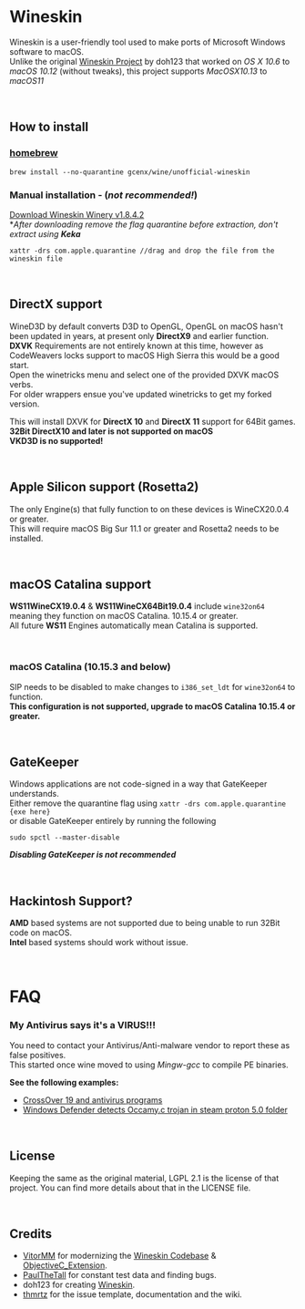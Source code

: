 # Wineskin
Wineskin is a user-friendly tool used to make ports of Microsoft Windows software to macOS.\
Unlike the original [Wineskin Project](http://wineskin.urgesoftware.com) by doh123 that worked on *OS X 10.6* to *macOS 10.12* (without tweaks), this project supports *MacOSX10.13* to *macOS11*

<br>

## How to install
### [homebrew](https://brew.sh/)
```
brew install --no-quarantine gcenx/wine/unofficial-wineskin
```

### Manual installation - (_not recommended!_)  
[Download Wineskin Winery v1.8.4.2](https://github.com/Gcenx/WineskinServer/releases/download/V1.8.4.2/Wineskin.Winery.txz)\
*_After downloading remove the flag quarantine before extraction, don't extract using __Keka___ 
```
xattr -drs com.apple.quarantine //drag and drop the file from the wineskin file 
```

<br>

## DirectX support
WineD3D by default converts D3D to OpenGL, OpenGL on macOS hasn't been updated in years, at present only __DirectX9__ and earlier function.\
__DXVK__ Requirements are not entirely known at this time, however as CodeWeavers locks support to macOS High Sierra this would be a good start.\
Open the winetricks menu and select one of the provided DXVK macOS verbs.\
For older wrappers ensue you've updated winetricks to get my forked version.

This will install DXVK for __DirectX 10__ and __DirectX 11__ support for 64Bit games.\
__32Bit DirectX10 and later is not supported on macOS__\
__VKD3D is no supported!__

<br>

## Apple Silicon support (Rosetta2)
The only Engine(s) that fully function to on these devices is WineCX20.0.4 or greater.\
This will require macOS Big Sur 11.1 or greater and Rosetta2 needs to be installed.

<br>

## macOS Catalina support
__WS11WineCX19.0.4__ & __WS11WineCX64Bit19.0.4__ include `wine32on64` meaning they function on macOS Catalina. 10.15.4 or greater.\
All future __WS11__ Engines automatically mean Catalina is supported.

<br>

### macOS Catalina (10.15.3 and below)
SIP needs to be disabled to make changes to `i386_set_ldt` for `wine32on64` to function.\
__This configuration is not supported, upgrade to macOS Catalina 10.15.4 or greater.__

<br>

## GateKeeper
Windows applications are not code-signed in a way that GateKeeper understands.\
Either remove the quarantine flag using `xattr -drs com.apple.quarantine {exe here}`\
or disable GateKeeper entirely by running the following
```
sudo spctl --master-disable
```
__*Disabling GateKeeper is not recommended*__

<br>

## Hackintosh Support?
__AMD__ based systems are not supported due to being unable to run 32Bit code on macOS.  
__Intel__ based systems should work without issue.

<br>

# FAQ
### My Antivirus says it's a VIRUS!!!
You need to contact your Antivirus/Anti-malware vendor to report these as false positives.\
This started once wine moved to using *Mingw-gcc* to compile PE binaries.

__See the following examples:__
- [CrossOver 19 and antivirus programs](https://www.codeweavers.com/support/forums/general/?t=27;msg=222870)
- [Windows Defender detects Occamy.c trojan in steam proton 5.0 folder](https://github.com/ValveSoftware/Proton/issues/3593)

<br>

## License
Keeping the same as the original material, LGPL 2.1 is the license of that project. You can find more details about that in the LICENSE file.

<br>

## Credits
- [VitorMM](https://github.com/vitor251093) for modernizing the [Wineskin Codebase](https://github.com/vitor251093/wineskin) & [ObjectiveC_Extension](https://github.com/vitor251093/ObjectiveC_Extension).
- [PaulTheTall](https://www.paulthetall.com/) for constant test data and finding bugs.
- doh123 for creating [Wineskin](http://wineskin.urgesoftware.com).
- [thmrtz](https://github.com/thmrtnz) for the issue template, documentation and the wiki.
